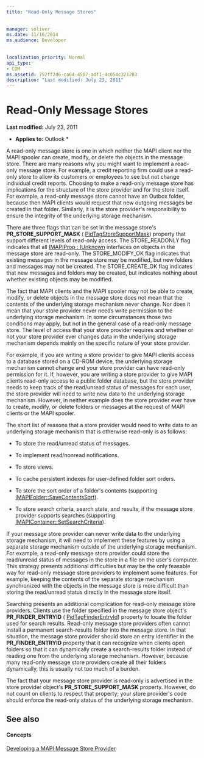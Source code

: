 ```yaml
---
title: "Read-Only Message Stores"
 
 
manager: soliver
ms.date: 11/16/2014
ms.audience: Developer
 
 
localization_priority: Normal
api_type:
- COM
ms.assetid: 752ff2d6-ca64-4507-adf1-4c054c321203
description: "Last modified: July 23, 2011"
---
```


# Read-Only Message Stores

 **Last modified:** July 23, 2011 
  
 * **Applies to:** Outlook * 
  
A read-only message store is one in which neither the MAPI client nor the MAPI spooler can create, modify, or delete the objects in the message store. There are many reasons why you might want to implement a read-only message store. For example, a credit reporting firm could use a read-only store to allow its customers or employees to see but not change individual credit reports. Choosing to make a read-only message store has implications for the structure of the store provider and for the store itself. For example, a read-only message store cannot have an Outbox folder, because then MAPI clients would request that new outgoing messages be created in that folder. Similarly, it is the store provider's responsibility to ensure the integrity of the underlying storage mechanism.
  
There are three flags that can be set in the message store's **PR_STORE_SUPPORT_MASK** ( [PidTagStoreSupportMask](pidtagstoresupportmask-canonical-property.md)) property that support different levels of read-only access. The STORE_READONLY flag indicates that all [IMAPIProp : IUnknown](imapipropiunknown.md) interfaces on objects in the message store are read-only. The STORE_MODIFY_OK flag indicates that existing messages in the message store may be modified, but new folders and messages may not be created. The STORE_CREATE_OK flag indicates that new messages and folders may be created, but indicates nothing about whether existing objects may be modified. 
  
The fact that MAPI clients and the MAPI spooler may not be able to create, modify, or delete objects in the message store does not mean that the contents of the underlying storage mechanism never change. Nor does it mean that your store provider never needs write permission to the underlying storage mechanism. In some circumstances those two conditions may apply, but not in the general case of a read-only message store. The level of access that your store provider requires and whether or not your store provider ever changes data in the underlying storage mechanism depends mainly on the specific nature of your store provider.
  
For example, if you are writing a store provider to give MAPI clients access to a database stored on a CD-ROM device, the underlying storage mechanism cannot change and your store provider can have read-only permission for it. If, however, you are writing a store provider to give MAPI clients read-only access to a public folder database, but the store provider needs to keep track of the read/unread status of messages for each user, the store provider will need to write new data to the underlying storage mechanism. However, in neither example does the store provider ever have to create, modify, or delete folders or messages at the request of MAPI clients or the MAPI spooler.
  
The short list of reasons that a store provider would need to write data to an underlying storage mechanism that is otherwise read-only is as follows:
  
- To store the read/unread status of messages.
    
- To implement read/nonread notifications. 
    
- To store views.
    
- To cache persistent indexes for user-defined folder sort orders.
    
- To store the sort order of a folder's contents (supporting [IMAPIFolder::SaveContentsSort](imapifolder-savecontentssort.md)).
    
- To store search criteria, search state, and results, if the message store provider supports searches (supporting [IMAPIContainer::SetSearchCriteria](imapicontainer-setsearchcriteria.md)).
    
If your message store provider can never write data to the underlying storage mechanism, it will need to implement these features by using a separate storage mechanism outside of the underlying storage mechanism. For example, a read-only message store provider could store the read/unread status of messages in the store in a file on the user's computer. This strategy presents additional difficulties but may be the only feasable way for read-only message store providers to implement some features. For example, keeping the contents of the separate storage mechanism synchronized with the objects in the message store is more difficult than storing the read/unread status directly in the message store itself.
  
Searching presents an additional complication for read-only message store providers. Clients use the folder specified in the message store object's **PR_FINDER_ENTRYID** ( [PidTagFinderEntryId](pidtagfinderentryid-canonical-property.md)) property to locate the folder used for search results. Read-only message store providers often cannot install a permanent search-results folder into the message store. In that situation, the message store provider should store an entry identifier in the **PR_FINDER_ENTRYID** property that it can recognize when clients open folders so that it can dynamically create a search-results folder instead of reading one from the underlying storage mechanism. However, because many read-only message store providers create all their folders dynamically, this is usually not too much of a burden. 
  
The fact that your message store provider is read-only is advertised in the store provider object's **PR_STORE_SUPPORT_MASK** property. However, do not count on clients to respect that property; your store provider's code should enforce the read-only status of the underlying storage mechanism. 
  
## See also

#### Concepts

[Developing a MAPI Message Store Provider](developing-a-mapi-message-store-provider.md)

